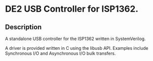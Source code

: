 DE2 USB Controller for ISP1362.
==============

Description
----------
A standalone USB controller for the ISP1362 written in SystemVerilog.

A driver is provided written in C using the libusb API.  Examples include Synchronous I/O and Asynchronous I/O bulk transfers.


